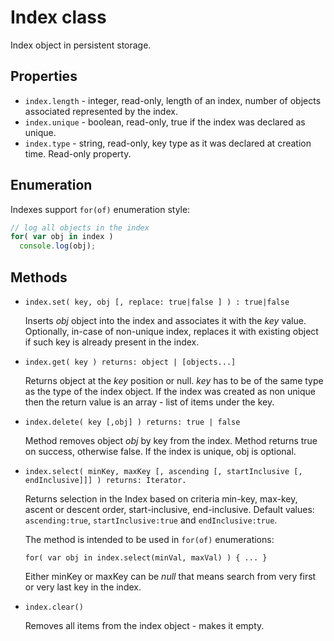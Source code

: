# Index class

Index object in persistent storage.

## Properties

* ```index.length``` - integer, read-only, length of an index, number of objects associated represented by the index. 
* ```index.unique``` - boolean, read-only, true if the index was declared as unique. 
* ```index.type``` - string, read-only, key type as it was declared at creation time. Read-only property.

## Enumeration

Indexes support ```for(of)``` enumeration style:

```JavaScript
// log all objects in the index 
for( var obj in index ) 
  console.log(obj);
```


## Methods

* ```index.set( key, obj [, replace: true|false ] ) : true|false```

  Inserts *obj* object into the index and associates it with the *key* value. Optionally, in-case of non-unique index, replaces it with existing object if such key is already present in the index.

* ```index.get( key ) returns: object | [objects...]```

  Returns object at the *key* position or null. *key* has to be of the same type as the type of the index object. If the index was created as non unique then the return value is an array - list of items under the key.

* ```index.delete( key [,obj] ) returns: true | false```

  Method removes object *obj* by key from the index. Method returns true on success, otherwise false. If the index is unique, obj is optional.

* ```index.select( minKey, maxKey [, ascending [, startInclusive [, endInclusive]]] ) returns: Iterator.```

  Returns selection in the Index based on criteria min-key, max-key, ascent or descent order, start-inclusive, end-inclusive. Default values: ```ascending:true```, ```startInclusive:true``` and ```endInclusive:true```.

  The method is intended to be used in ```for(of)``` enumerations:

   ```JavaScript:
   for( var obj in index.select(minVal, maxVal) ) { ... }
   ```

  Either minKey or maxKey can be *null* that means search from very first or very last key in the index.

* ```index.clear()``` 

  Removes all items from the index object - makes it empty.